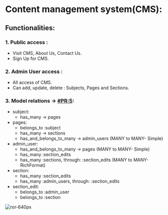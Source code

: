 # Content management system(CMS):

## Functionalities:

### 1. Public access : 
  - Visit CMS, About Us, Contact Us.
  - Sign Up for CMS.
  
### 2. Admin User access : 
  - All access of CMS.
  - Can add, update, delete : Subjects, Pages and Sections.
  
### 3. Model relations -> [#PR:5](https://github.com/sumit-titare/RubyOnRails/pull/5/files):
  - subject:
      - has_many -> pages
  - pages:
      - belongs_to :subject
      - has_many -> sections
      - has_and_belongs_to_many -> admin_users (MANY to MANY- Simple)
  - admin_user: 
      - has_and_belongs_to_many -> pages (MANY to MANY- Simple)
      - has_many :section_edits
      - has_many :sections, through: :section_edits (MANY to MANY- RichFormat)
  - section:
      - has_many :section_edits
      - has_many :admin_users, through: :section_edits
  - section_edit:
      - belongs_to :admin_user
      - belongs_to :section
  
  
  
  ![ror-640px](https://user-images.githubusercontent.com/104588236/180609043-db4a4770-63ce-426e-ab46-68eed7801c8f.gif)
